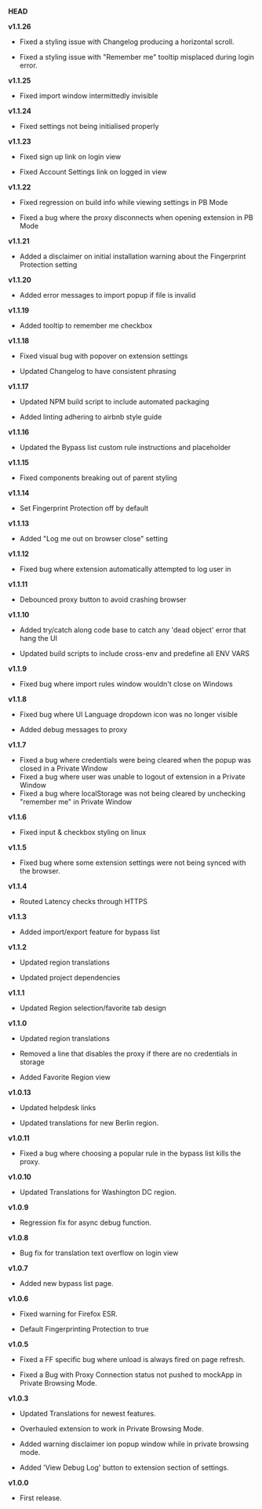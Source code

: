 __HEAD__

__v1.1.26__

* Fixed a styling issue with Changelog producing a horizontal scroll.

* Fixed a styling issue with "Remember me" tooltip misplaced during login error.

__v1.1.25__

* Fixed import window intermittedly invisible

__v1.1.24__

* Fixed settings not being initialised properly

__v1.1.23__

* Fixed sign up link on login view

* Fixed Account Settings link on logged in view

__v1.1.22__

* Fixed regression on build info while viewing settings in PB Mode

* Fixed a bug where the proxy disconnects when opening extension in PB Mode

__v1.1.21__

* Added a disclaimer on initial installation warning about the Fingerprint Protection setting

__v1.1.20__

* Added error messages to import popup if file is invalid

__v1.1.19__

* Added tooltip to remember me checkbox

__v1.1.18__

* Fixed visual bug with popover on extension settings

* Updated Changelog to have consistent phrasing

__v1.1.17__

* Updated NPM build script to include automated packaging

* Added linting adhering to airbnb style guide

__v1.1.16__

* Updated the Bypass list custom rule instructions and placeholder

__v1.1.15__

* Fixed components breaking out of parent styling

__v1.1.14__

* Set Fingerprint Protection off by default

__v1.1.13__

* Added "Log me out on browser close" setting

__v1.1.12__

* Fixed bug where extension automatically attempted to log user in

__v1.1.11__

* Debounced proxy button to avoid crashing browser

__v1.1.10__

* Added try/catch along code base to catch any 'dead object' error that hang the UI

* Updated build scripts to include cross-env and predefine all ENV VARS

__v1.1.9__

* Fixed bug where import rules window wouldn't close on Windows

__v1.1.8__

* Fixed bug where UI Language dropdown icon was no longer visible

* Added debug messages to proxy

__v1.1.7__

* Fixed a bug where credentials were being cleared when the popup was closed in a Private Window
* Fixed a bug where user was unable to logout of extension in a Private Window
* Fixed a bug where localStorage was not being cleared by unchecking "remember me" in Private Window

__v1.1.6__

* Fixed input & checkbox styling on linux

__v1.1.5__

* Fixed bug where some extension settings were not being synced with the browser.

__v1.1.4__

* Routed Latency checks through HTTPS

__v1.1.3__

* Added import/export feature for bypass list

__v1.1.2__

* Updated region translations

* Updated project dependencies

__v1.1.1__

* Updated Region selection/favorite tab design

__v1.1.0__

* Updated region translations

* Removed a line that disables the proxy if there are no credentials in storage

* Added Favorite Region view

__v1.0.13__

* Updated helpdesk links

* Updated translations for new Berlin region.

__v1.0.11__

* Fixed a bug where choosing a popular rule in the bypass list kills the proxy.

__v1.0.10__

* Updated Translations for Washington DC region.

__v1.0.9__

* Regression fix for async debug function.

__v1.0.8__

* Bug fix for translation text overflow on login view

__v1.0.7__

* Added new bypass list page.

__v1.0.6__

* Fixed warning for Firefox ESR.

* Default Fingerprinting Protection to true

__v1.0.5__

* Fixed a FF specific bug where unload is always fired on page refresh.

* Fixed a Bug with Proxy Connection status not pushed to mockApp in Private Browsing Mode.

__v1.0.3__

* Updated Translations for newest features.

* Overhauled extension to work in Private Browsing Mode.

* Added warning disclaimer ion popup window while in private browsing mode.

* Added 'View Debug Log' button to extension section of settings.

__v1.0.0__

* First release.
